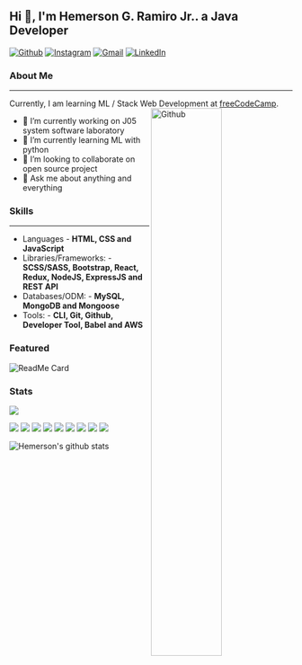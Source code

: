 ## Hi 👋, I'm Hemerson G. Ramiro Jr.. a Java Developer ##

[![Github](https://img.shields.io/badge/-Github-000?style=flat&logo=Github&logoColor=white)](https://github.com/Jamer05)
[![Instagram](https://img.shields.io/badge/-Instagram-c13584?style=flat&labelColor=c13584&logo=instagram&logoColor=white)](/)
[![Gmail](https://img.shields.io/badge/-Gmail-c14438?style=flat&logo=Gmail&logoColor=white)](mailto:)
[![LinkedIn](https://img.shields.io/badge/-LinkedIn-00B3FF?style=flat&logo=LinkedIn&logoColor=white)](https://www.linkedin.com/in/hemerson-ramiro-jr-9b64301a2)
&nbsp;

### About Me ###
----------------------------------------------------------------------------------------------------------------------------
Currently, I am learning ML / Stack Web Development at [freeCodeCamp](https://freeCodeCamp.org/).
<img width="50%" align="right" alt="Github" src="https://raw.githubusercontent.com/onimur/.github/master/.resources/git-header.svg" />

- 🔭 I’m currently working on J05 system software laboratory
- 🌱 I’m currently learning ML with python
- 👯 I’m looking to collaborate on open source project
- 💬 Ask me about anything and everything

### Skills ###
----------------------------------------------------------------------------------------------------------------------------
- Languages - **HTML, CSS and JavaScript**
- Libraries/Frameworks: - **SCSS/SASS, Bootstrap, React, Redux, NodeJS, ExpressJS and REST API**
- Databases/ODM: - **MySQL, MongoDB and Mongoose**
- Tools: - **CLI, Git, Github, Developer Tool, Babel and AWS**


### Featured ###
![ReadMe Card](https://github-readme-stats.vercel.app/api/pin/?username=Jamer05&repo=Jamer-Spammer&theme=light)

### Stats ###
<a href="https://github.com/Jamer05">
  <img src="https://github-readme-stats.vercel.app/api/top-langs/?username=Jamer05&show_icons=true&theme=white-green&layout=compact" alt"Most use languages"/>
</a>
<p>

  <img src="https://img.shields.io/badge/Html5-%E2%98%85%E2%98%85%E2%98%85%E2%98%85%E2%98%85-ff7851" /> 
  <img src="https://img.shields.io/badge/CSS3-%E2%98%85%E2%98%85%E2%98%85%E2%98%85%E2%98%85-9D00FF" /> 
  <img src="https://img.shields.io/badge/Java-%E2%98%85%E2%98%85%E2%98%85%E2%98%85%E2%98%85-FF8700" />
  <img src="https://img.shields.io/badge/JavaScript-%E2%98%85%E2%98%85%E2%98%85%E2%98%85%E2%98%85-FFFF00" /> 
  <img src="https://img.shields.io/badge/ReactJS-%E2%98%85%E2%98%85%E2%98%85%E2%98%85%E2%98%85-FF8894" /> 
  <img src="https://img.shields.io/badge/Angular-%E2%98%85%E2%98%85%E2%98%85%E2%98%85%E2%98%86-FF0000" />
  <img src="https://img.shields.io/badge/Python-%E2%98%85%E2%98%85%E2%98%85%E2%98%85%E2%98%85-0000FF" /> 
  <img src="https://img.shields.io/badge/Ruby-%E2%98%85%E2%98%85%E2%98%86%E2%98%86%E2%98%86-B27300" />
  <img src="https://img.shields.io/badge/Shell-%E2%98%85%E2%98%85%E2%98%85%E2%98%86%E2%98%86-6EFF00" />
 
  ![Hemerson's github stats](https://github-readme-stats.vercel.app/api?username=Jamer05&hide=["issues"]&show_icons=true)

</p>
